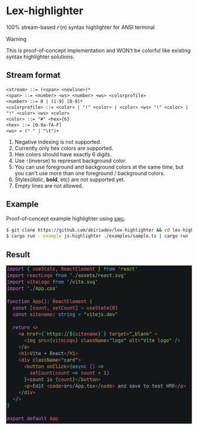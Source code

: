 # Lex-highlighter

100% stream-based $\mathcal O(n)$ syntax highlighter for ANSI terminal

> [!WARNING]  
> This is proof-of-concept implementation and WON't be colorful like existing syntax highlighter solutions.

## Stream format

```ebnf
<stream> ::= (<span> <newline>)*
<span> ::= <number> <ws> <number> <ws> <colorprofile>
<number> ::= 0 | [1-9] [0-9]*
<colorprofile> ::= <color> | "!" <color> | <color> <ws> "!" <color> | "!" <color> <ws> <color>
<color> ::= "#" <hex>{6}
<hex> ::= [0-9a-fA-F]
<ws> = (" " | "\t")+
```

1. Negative indexing is not supported.
2. Currently only hex colors are supported.
3. Hex colors should have exactly 6 digits.
4. Use `!`(inverse) to represent background color.
5. You can use foreground and background colors at the same time, but you can't use more than one foreground / background colors.
6. Styles(_italic_, **bold**, etc) are not supported yet.
7. Empty lines are not allowed.

## Example

Proof-of-concept example highlighter using [swc](https://github.com/swc-project/swc).

```sh
$ git clone https://github.com/abiriadev/lex-highlighter && cd lex-highlighter
$ cargo run --example js-highlighter ./examples/sample.ts | cargo run ./examples/sample.ts
```

## Result

![](./sample.png)
